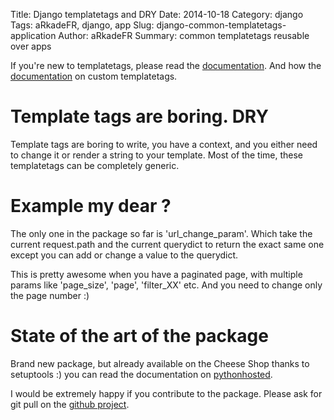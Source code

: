 Title: Django templatetags and DRY
Date: 2014-10-18
Category: django
Tags: aRkadeFR, django, app
Slug: django-common-templatetags-application
Author: aRkadeFR
Summary: common templatetags reusable over apps

If you're new to templatetags, please read the [documentation](https://docs.djangoproject.com/en/1.7/ref/templates/builtins/).
And how the [documentation](https://docs.djangoproject.com/en/1.7/howto/custom-template-tags/)
on custom templatetags.

# Template tags are boring. DRY

Template tags are boring to write, you have a context, and you either need to
change it or render a string to your template. Most of the time, these
templatetags can be completely generic.

# Example my dear ?

The only one in the package so far is 'url\_change\_param'. Which take the
current request.path and the current querydict to return the exact same one
except you can add or change a value to the querydict.

This is pretty awesome when you have a paginated page, with multiple params like
'page\_size', 'page', 'filter\_XX' etc. And you need to change only the page
number :)

# State of the art of the package

Brand new package, but already available on the Cheese Shop thanks to setuptools
:) you can read the documentation on [pythonhosted](https://pythonhosted.org/django-common-templatetags/).

I would be extremely happy if you contribute to the package. Please ask for git
pull on the [github project](https://github.com/aRkadeFR/django-common-templatetags).

